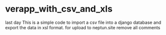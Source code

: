 # verapp_with_csv_and_xls
last day
This is a simple code to import a csv file into a django database and export the data in xsl format.
for upload to neptun.site remove all comments
